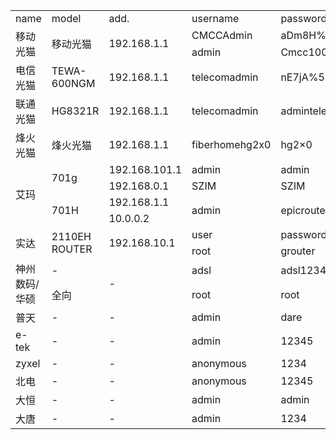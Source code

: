 <table>
	<tr>
		<td>name</td>
		<td>model</td>
		<td>add.</td>
		<td>username</td>
		<td>password</td>
		<td>notes</td>
	</tr>
	<tr>
		<td rowspan="2">移动光猫</td>
		<td rowspan="2">移动光猫</td>
		<td rowspan="2">192.168.1.1</td>
		<td>CMCCAdmin</td>
		<td>aDm8H%MdA</td>
		<td rowspan="2">-</td>
	</tr>
	<tr>
		<td>admin</td>
		<td>Cmcc10086#</td>
	</tr>
	<tr>
		<td>电信光猫</td>
		<td>TEWA-600NGM</td>
		<td>192.168.1.1</td>
		<td>telecomadmin</td>
		<td>nE7jA%5m</td>
		<td>-</td>
	</tr>
	<tr>
		<td>联通光猫</td>
		<td>HG8321R</td>
		<td>192.168.1.1</td>
		<td>telecomadmin</td>
		<td>admintelecom</td>
		<td>-</td>
	</tr>
	<tr>
		<td>烽火光猫</td>
		<td>烽火光猫</td>
		<td>192.168.1.1</td>
		<td>fiberhomehg2x0</td>
		<td>hg2×0</td>
		<td>-</td>
	</tr>
	<tr>
		<td rowspan="4">艾玛</td>
		<td rowspan="2">701g</td>
		<td>192.168.101.1</td>
		<td>admin</td>
		<td>admin</td>
		<td rowspan="2">-</td>
	</tr>
	<tr>
		<td>192.168.0.1</td>
		<td>SZIM</td>
		<td>SZIM</td>
	</tr>
	<tr>
		<td rowspan="2">701H</td>
		<td>192.168.1.1</td>
		<td rowspan="2">admin</td>
		<td rowspan="2">epicrouter</td>
		<td rowspan="2">-</td>
	</tr>
	<tr>
		<td>10.0.0.2</td>
	</tr>
	<tr>
		<td rowspan="2">实达</td>
		<td rowspan="2">2110EH ROUTER</td>
		<td rowspan="2">192.168.10.1</td>
		<td>user</td>
		<td>password</td>
		<td rowspan="2">-</td>
	</tr>
	<tr>
		<td>root</td>
		<td>grouter</td>
	</tr>
	<tr>
		<td rowspan="2">神州数码/华硕</td>
		<td>-</td>
		<td rowspan="2">-</td>
		<td>adsl</td>
		<td>adsl1234</td>
		<td rowspan="2">-</td>
	</tr>
	<tr>
		<td>全向</td>
		<td>root</td>
		<td>root</td>
	</tr>
	<tr>
		<td>普天</td>
		<td>-</td>
		<td>-</td>
		<td>admin</td>
		<td>dare</td>
		<td>-</td>
	</tr>
	<tr>
		<td>e-tek</td>
		<td>-</td>
		<td>-</td>
		<td>admin</td>
		<td>12345</td>
		<td>-</td>
	</tr>
	<tr>
		<td>zyxel</td>
		<td>-</td>
		<td>-</td>
		<td>anonymous</td>
		<td>1234</td>
		<td>-</td>
	</tr>
	<tr>
		<td>北电</td>
		<td>-</td>
		<td>-</td>
		<td>anonymous</td>
		<td>12345</td>
		<td>-</td>
	</tr>
	<tr>
		<td>大恒</td>
		<td>-</td>
		<td>-</td>
		<td>admin</td>
		<td>admin</td>
		<td>-</td>
	</tr>
	<tr>
		<td>大唐</td>
		<td>-</td>
		<td>-</td>
		<td>admin</td>
		<td>1234</td>
		<td>-</td>
	</tr>
</table>
